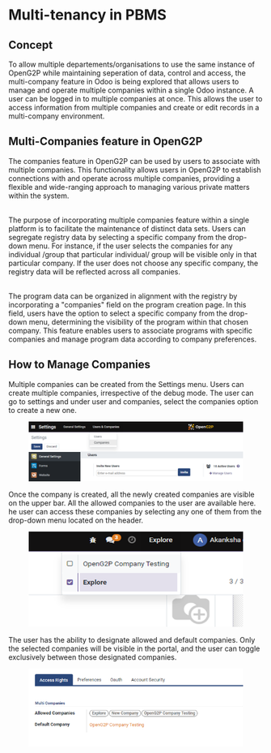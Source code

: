 # Multi-tenancy in PBMS

## Concept

To allow multiple departements/organisations to use the same instance of OpenG2P while maintaining seperation of data, control and access, the multi-company feature in Odoo is being explored that allows users to manage and operate multiple companies within a single Odoo instance. A user can be logged in to multiple companies at once. This allows the user to access information from multiple companies and create or edit records in a multi-company environment.

## Multi-Companies feature in OpenG2P

The companies feature in OpenG2P can be used by users to associate with multiple companies. This functionality allows users in OpenG2P to establish connections with and operate across multiple companies, providing a flexible and wide-ranging approach to managing various private matters within the system.

\
The purpose of incorporating multiple companies feature within a single platform is to facilitate the maintenance of distinct data sets. Users can segregate registry data by selecting a specific company from the drop-down menu. For instance, if the user selects the companies for any individual /group that particular individual/ group will be visible only in that particular company. If the user does not choose any specific company, the registry data will be reflected across all companies.

\
The program data can be organized in alignment with the registry by incorporating a "companies" field on the program creation page. In this field, users have the option to select a specific company from the drop-down menu, determining the visibility of the program within that chosen company. This feature enables users to associate programs with specific companies and manage program data according to company preferences.

## How to Manage Companies

Multiple companies can be created from the Settings menu. Users can create multiple companies, irrespective of the debug mode. The user can go to settings and under user and companies, select the companies option to create a new one.

<figure><img src=".gitbook/assets/image (45).png" alt=""><figcaption></figcaption></figure>

Once the company is created, all the newly created companies are visible on the upper bar. All the allowed companies to the user are available here. he user can access these companies by selecting any one of them from the drop-down menu located on the header.

<figure><img src=".gitbook/assets/image (50).png" alt=""><figcaption></figcaption></figure>

The user has the ability to designate allowed and default companies. Only the selected companies will be visible in the portal, and the user can toggle exclusively between those designated companies.

<figure><img src=".gitbook/assets/image (49).png" alt=""><figcaption></figcaption></figure>
